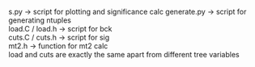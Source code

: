 s.py -> script for plotting and significance calc
generate.py -> script for generating ntuples        
load.C / load.h -> script for bck        
cuts.C / cuts.h -> script for sig        
mt2.h -> function for mt2 calc        
load and cuts are exactly the same apart from different tree variables
